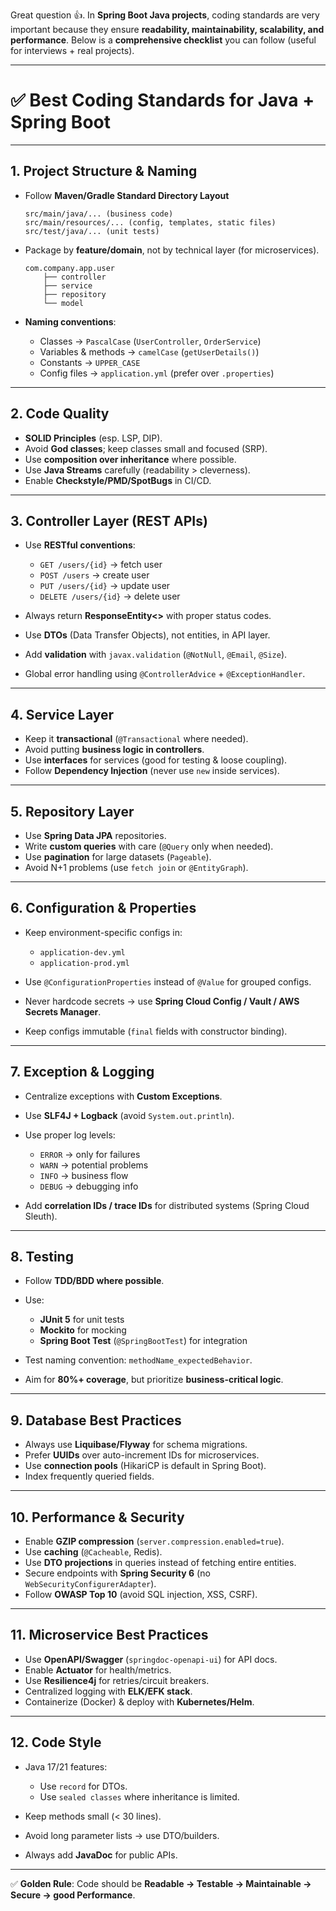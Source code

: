 Great question 👍. In **Spring Boot Java projects**, coding standards are very important because they ensure **readability, maintainability, scalability, and performance**. Below is a **comprehensive checklist** you can follow (useful for interviews + real projects).

---

# ✅ Best Coding Standards for Java + Spring Boot

---

## 1. **Project Structure & Naming**

* Follow **Maven/Gradle Standard Directory Layout**

  ```
  src/main/java/... (business code)
  src/main/resources/... (config, templates, static files)
  src/test/java/... (unit tests)
  ```
* Package by **feature/domain**, not by technical layer (for microservices).

  ```
  com.company.app.user
      ├── controller
      ├── service
      ├── repository
      └── model
  ```
* **Naming conventions**:

    * Classes → `PascalCase` (`UserController`, `OrderService`)
    * Variables & methods → `camelCase` (`getUserDetails()`)
    * Constants → `UPPER_CASE`
    * Config files → `application.yml` (prefer over `.properties`)

---

## 2. **Code Quality**

* **SOLID Principles** (esp. LSP, DIP).
* Avoid **God classes**; keep classes small and focused (SRP).
* Use **composition over inheritance** where possible.
* Use **Java Streams** carefully (readability > cleverness).
* Enable **Checkstyle/PMD/SpotBugs** in CI/CD.

---

## 3. **Controller Layer (REST APIs)**

* Use **RESTful conventions**:

    * `GET /users/{id}` → fetch user
    * `POST /users` → create user
    * `PUT /users/{id}` → update user
    * `DELETE /users/{id}` → delete user
* Always return **ResponseEntity<>** with proper status codes.
* Use **DTOs** (Data Transfer Objects), not entities, in API layer.
* Add **validation** with `javax.validation` (`@NotNull`, `@Email`, `@Size`).
* Global error handling using `@ControllerAdvice` + `@ExceptionHandler`.

---

## 4. **Service Layer**

* Keep it **transactional** (`@Transactional` where needed).
* Avoid putting **business logic in controllers**.
* Use **interfaces** for services (good for testing & loose coupling).
* Follow **Dependency Injection** (never use `new` inside services).

---

## 5. **Repository Layer**

* Use **Spring Data JPA** repositories.
* Write **custom queries** with care (`@Query` only when needed).
* Use **pagination** for large datasets (`Pageable`).
* Avoid N+1 problems (use `fetch join` or `@EntityGraph`).

---

## 6. **Configuration & Properties**

* Keep environment-specific configs in:

    * `application-dev.yml`
    * `application-prod.yml`
* Use `@ConfigurationProperties` instead of `@Value` for grouped configs.
* Never hardcode secrets → use **Spring Cloud Config / Vault / AWS Secrets Manager**.
* Keep configs immutable (`final` fields with constructor binding).

---

## 7. **Exception & Logging**

* Centralize exceptions with **Custom Exceptions**.
* Use **SLF4J + Logback** (avoid `System.out.println`).
* Use proper log levels:

    * `ERROR` → only for failures
    * `WARN` → potential problems
    * `INFO` → business flow
    * `DEBUG` → debugging info
* Add **correlation IDs / trace IDs** for distributed systems (Spring Cloud Sleuth).

---

## 8. **Testing**

* Follow **TDD/BDD where possible**.
* Use:

    * **JUnit 5** for unit tests
    * **Mockito** for mocking
    * **Spring Boot Test** (`@SpringBootTest`) for integration
* Test naming convention: `methodName_expectedBehavior`.
* Aim for **80%+ coverage**, but prioritize **business-critical logic**.

---

## 9. **Database Best Practices**

* Always use **Liquibase/Flyway** for schema migrations.
* Prefer **UUIDs** over auto-increment IDs for microservices.
* Use **connection pools** (HikariCP is default in Spring Boot).
* Index frequently queried fields.

---

## 10. **Performance & Security**

* Enable **GZIP compression** (`server.compression.enabled=true`).
* Use **caching** (`@Cacheable`, Redis).
* Use **DTO projections** in queries instead of fetching entire entities.
* Secure endpoints with **Spring Security 6** (no `WebSecurityConfigurerAdapter`).
* Follow **OWASP Top 10** (avoid SQL injection, XSS, CSRF).

---

## 11. **Microservice Best Practices**

* Use **OpenAPI/Swagger** (`springdoc-openapi-ui`) for API docs.
* Enable **Actuator** for health/metrics.
* Use **Resilience4j** for retries/circuit breakers.
* Centralized logging with **ELK/EFK stack**.
* Containerize (Docker) & deploy with **Kubernetes/Helm**.

---

## 12. **Code Style**

* Java 17/21 features:

    * Use `record` for DTOs.
    * Use `sealed classes` where inheritance is limited.
* Keep methods small (< 30 lines).
* Avoid long parameter lists → use DTO/builders.
* Always add **JavaDoc** for public APIs.

---

✅ **Golden Rule**:
Code should be **Readable → Testable → Maintainable → Secure → good Performance**.
